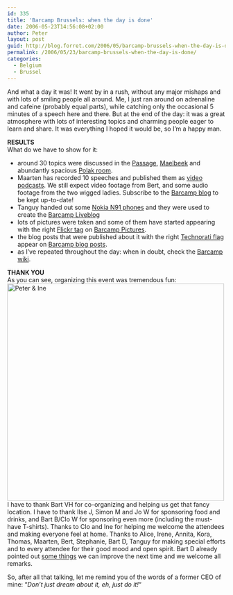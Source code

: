 ```yaml
---
id: 335
title: 'Barcamp Brussels: when the day is done'
date: 2006-05-23T14:56:08+02:00
author: Peter
layout: post
guid: http://blog.forret.com/2006/05/barcamp-brussels-when-the-day-is-done/
permalink: /2006/05/23/barcamp-brussels-when-the-day-is-done/
categories:
  - Belgium
  - Brussel
---
```

And what a day it was! It went by in a rush, without any major mishaps and with lots of smiling people all around. Me, I just ran around on adrenaline and cafeine (probably equal parts), while catching only the occasional 5 minutes of a speech here and there. But at the end of the day: it was a great atmosphere with lots of interesting topics and charming people eager to learn and share. It was everything I hoped it would be, so I&#8217;m a happy man.

**RESULTS**  
What do we have to show for it:

  * around 30 topics were discussed in the [Passage](http://barcamp.forret.com/wiki/index.php?title=Passage_room), [Maelbeek](http://barcamp.forret.com/wiki/index.php?title=Maelbeek_room) and abundantly spacious [Polak room](http://barcamp.forret.com/wiki/index.php?title=Polak_room).
  * Maarten has recorded 10 speeches and published them as [video podcasts](http://www.maartenschenk.be/video/barcampbrussels2006/). We still expect video footage from Bert, and some audio footage from the two wigged ladies. Subscribe to the [Barcamp blog](http://barcamp.forret.com/blog/) to be kept up-to-date!
  * Tanguy handed out some [Nokia N91 phones](http://blog.thesedays.com/blog/2006/04/07/nokia-n91-a-music-lovers-wet-dream/) and they were used to create the [Barcamp Liveblog](http://lifeblogger.typepad.com/)
  * lots of pictures were taken and some of them have started appearing with the right [Flickr tag](http://www.flickr.com/photos/tags/barcampbrussels/) on [Barcamp Pictures](http://barcamp.forret.com/blog/photos/).
  * the blog posts that were published about it with the right [Technorati flag](http://www.technorati.com/tag/barcampbrussels) appear on [Barcamp blog posts](http://barcamp.forret.com/blog/blogs/).
  * as I&#8217;ve repeated throughout the day: when in doubt, check the [Barcamp wiki](http://barcamp.forret.com/wiki/index.php?title=Main_Page).

**THANK YOU**  
As you can see, organizing this event was tremendous fun:  
<img src="http://lifeblogger.typepad.com/photos/uncategorized/20052006005_2.jpg" width="500" alt="Peter &#038; Ine" />  
I have to thank Bart VH for co-organizing and helping us get that fancy location. I have to thank Ilse J, Simon M and Jo W for sponsoring food and drinks, and Bart B/Clo W for sponsoring even more (including the must-have T-shirts). Thanks to Clo and Ine for helping me welcome the attendees and making everyone feel at home. Thanks to Alice, Irene, Annita, Kora, Thomas, Maarten, Bert, Stephanie, Bart D, Tanguy for making special efforts and to every attendee for their good mood and open spirit. Bart D already pointed out [some things](http://www.ondernemeringent.be/2006/05/raising-barcamp.html) we can improve the next time and we welcome all remarks.

So, after all that talking, let me remind you of the words of a former CEO of mine: &#8220;_Don&#8217;t just dream about it, eh, just do it!_&#8220;